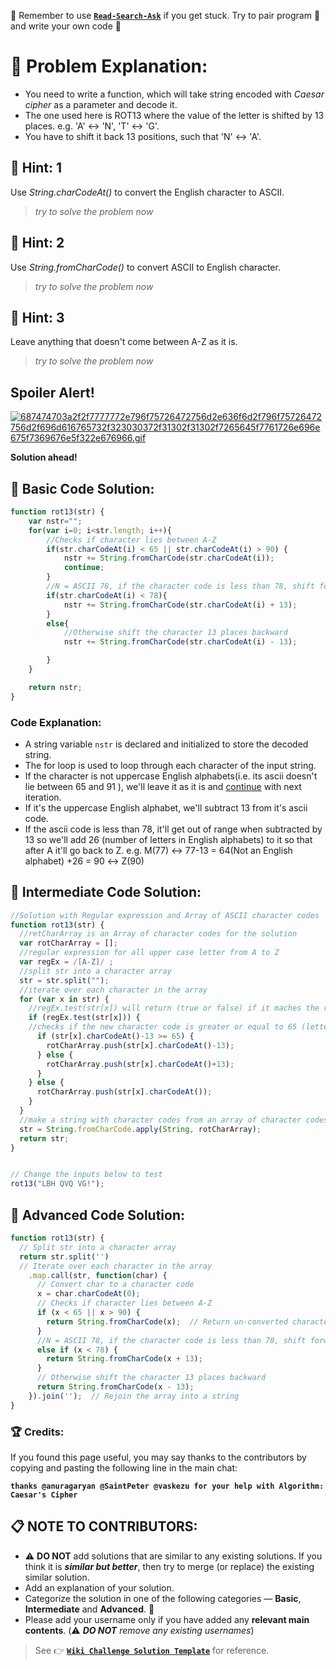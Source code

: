 :triangular_flag_on_post: Remember to use [**`Read-Search-Ask`**](How-to-get-help-when-you-get-stuck) if you get stuck. Try to pair program :busts_in_silhouette: and write your own code :memo:

# :checkered_flag: Problem Explanation:
- You need to write a function, which will take string encoded with
*Caesar cipher* as a parameter and decode it.
- The one used here is ROT13 where the value of the letter is
shifted by 13 places.
e.g. 'A' ↔ 'N', 'T' ↔ 'G'.
- You have to shift it back 13 positions, such that 'N' ↔ 'A'.

## :speech_balloon: Hint: 1
Use *String.charCodeAt()* to convert the English character to ASCII.

> *try to solve the problem now*

## :speech_balloon: Hint: 2
Use *String.fromCharCode()* to convert ASCII to English character.

> *try to solve the problem now*

## :speech_balloon: Hint: 3
Leave anything that doesn't come between A-Z as it is.

> *try to solve the problem now*

## Spoiler Alert!
[![687474703a2f2f7777772e796f75726472756d2e636f6d2f796f75726472756d2f696d616765732f323030372f31302f31302f7265645f7761726e696e675f7369676e5f322e676966.gif](https://files.gitter.im/FreeCodeCamp/Wiki/nlOm/thumb/687474703a2f2f7777772e796f75726472756d2e636f6d2f796f75726472756d2f696d616765732f323030372f31302f31302f7265645f7761726e696e675f7369676e5f322e676966.gif)](https://files.gitter.im/FreeCodeCamp/Wiki/nlOm/687474703a2f2f7777772e796f75726472756d2e636f6d2f796f75726472756d2f696d616765732f323030372f31302f31302f7265645f7761726e696e675f7369676e5f322e676966.gif)

**Solution ahead!**

## :beginner: Basic Code Solution:

```js
function rot13(str) {
    var nstr="";
    for(var i=0; i<str.length; i++){
        //Checks if character lies between A-Z
        if(str.charCodeAt(i) < 65 || str.charCodeAt(i) > 90) {
            nstr += String.fromCharCode(str.charCodeAt(i));
            continue;
        }
        //N = ASCII 78, if the character code is less than 78, shift forward 13 places
        if(str.charCodeAt(i) < 78){
            nstr += String.fromCharCode(str.charCodeAt(i) + 13);
        }
        else{
            //Otherwise shift the character 13 places backward
            nstr += String.fromCharCode(str.charCodeAt(i) - 13);

        }
    }

    return nstr;
}
```

### Code Explanation:
- A string variable `nstr` is declared and initialized to store the
decoded string.
- The for loop is used to loop through each character of the input string.
- If the character is not uppercase English alphabets(i.e. its ascii doesn't lie between 65 and 91 ), we'll leave it
as it is and [continue](https://developer.mozilla.org/en-US/docs/Web/JavaScript/Reference/Statements/continue) with next iteration.
- If it's the uppercase English alphabet, we'll subtract 13 from it's
ascii code.
- If the ascii code is less than 78, it'll get out of
range when subtracted by 13 so we'll add 26 (number of letters in English alphabets) to it so that after A it'll go back to Z.
e.g. M(77) ↔ 77-13 = 64(Not an English alphabet) +26 = 90 ↔ Z(90)


## :sunflower: Intermediate Code Solution:

```js
//Solution with Regular expression and Array of ASCII character codes
function rot13(str) {
  //retCharArray is an Array of character codes for the solution
  var rotCharArray = [];
  //regular expression for all upper case letter from A to Z
  var regEx = /[A-Z]/ ;
  //split str into a character array
  str = str.split("");
  //iterate over each character in the array
  for (var x in str) {
    //regEx.test(str[x]) will return (true or false) if it maches the regEx or not
    if (regEx.test(str[x])) {
    //checks if the new character code is greater or equal to 65 (letter A)
      if (str[x].charCodeAt()-13 >= 65) {
        rotCharArray.push(str[x].charCodeAt()-13);
      } else {
        rotCharArray.push(str[x].charCodeAt()+13);
      }
    } else {
      rotCharArray.push(str[x].charCodeAt());
    }
  }
  //make a string with character codes from an array of character codes
  str = String.fromCharCode.apply(String, rotCharArray);
  return str;
}


// Change the inputs below to test
rot13("LBH QVQ VG!");
```


## :rotating_light: Advanced Code Solution:

```js
function rot13(str) {
  // Split str into a character array
  return str.split('')
  // Iterate over each character in the array
    .map.call(str, function(char) {
      // Convert char to a character code
      x = char.charCodeAt(0);
      // Checks if character lies between A-Z
      if (x < 65 || x > 90) {
        return String.fromCharCode(x);  // Return un-converted character
      }
      //N = ASCII 78, if the character code is less than 78, shift forward 13 places
      else if (x < 78) {
        return String.fromCharCode(x + 13);
      }
      // Otherwise shift the character 13 places backward
      return String.fromCharCode(x - 13);
    }).join('');  // Rejoin the array into a string
}
```


### :trophy: Credits:
If you found this page useful, you may say thanks to the contributors by copying and pasting the following line in the main chat:

**`thanks @anuragaryan @SaintPeter @vaskezu for your help with Algorithm: Caesar's Cipher`**

## :clipboard: NOTE TO CONTRIBUTORS:
- :warning: **DO NOT** add solutions that are similar to any existing solutions. If you think it is ***similar but better***, then try to merge (or replace) the existing similar solution.
- Add an explanation of your solution.
- Categorize the solution in one of the following categories &mdash; **Basic**, **Intermediate** and **Advanced**. :traffic_light:
- Please add your username only if you have added any **relevant main contents**. (:warning: ***DO NOT*** *remove any existing usernames*)

> See :point_right: [**`Wiki Challenge Solution Template`**](Wiki-Challenge-Solution-Template) for reference.

